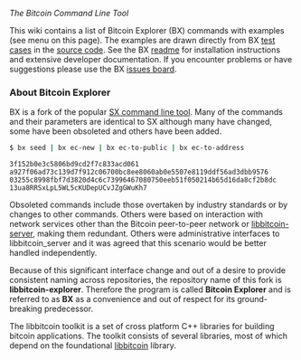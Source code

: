 *The Bitcoin Command Line Tool*

This wiki contains a list of Bitcoin Explorer (BX) commands with examples (see menu on this page). The examples are drawn directly from BX [test cases](https://github.com/libbitcoin/libbitcoin-explorer/tree/version2/test/commands) in the [source code](https://github.com/libbitcoin/libbitcoin-explorer). See the BX [readme](https://github.com/libbitcoin/libbitcoin-explorer/blob/version2/README.md) for installation instructions and extensive developer documentation. If you encounter problems or have suggestions please use the BX [issues board](https://github.com/libbitcoin/libbitcoin-explorer/issues).

### About Bitcoin Explorer

BX is a fork of the popular [SX command line tool](https://sx.dyne.org/index.html). Many of the commands and their parameters are identical to SX although many have changed, some have been obsoleted and others have been added.
```sh
$ bx seed | bx ec-new | bx ec-to-public | bx ec-to-address
```
```
3f152b0e3c5806bd9cd2f7c833acd061
a927f06ad73c139d7f912c06700bc8ee8060ab0e5507e8119ddf56ad3dbb9576
03255c8998fbf7d3820d4c6c73996467080750eeb51f050214b65d16da8cf2b8dc
13ua8RRSxLpL5WL5cKUDepUCvJZgGWuKh7
```
Obsoleted commands include those overtaken by industry standards or by changes to other commands. Others were based on interaction with network services other than the Bitcoin peer-to-peer network or [libbitcoin-server](https://github.com/libbitcoin/libbitcoin-server), making them redundant. Others were administrative interfaces to libbitcoin\_server and it was agreed that this scenario would be better handled independently.

Because of this significant interface change and out of a desire to provide consistent naming across repositories, the repository name of this fork is **libbitcoin-explorer**. Therefore the program is called **Bitcoin Explorer** and is referred to as **BX** as a convenience and out of respect for its ground-breaking predecessor.

The libbitcoin toolkit is a set of cross platform C++ libraries for building bitcoin applications. The toolkit consists of several libraries, most of which depend on the foundational [libbitcoin](https://github.com/libbitcoin/libbitcoin) library.